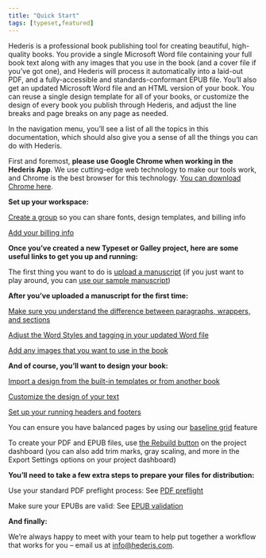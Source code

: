 ```yaml
---
title: "Quick Start"
tags: [typeset,featured]
---
```

 
<html><body><section data-type="chapter" class="hsecchapter" data-hederis-type="hsecchapter" id="complete-guide" data-pi-attrs="id: complete-guide; data-tags: typeset,featured;" role="doc-chapter" data-tags="typeset,featured" data-author-name=" " data-book-title=" " title="Quick Start"><p class="hblkp" data-hederis-type="hblkp" id="pG5fwrswC">Hederis is a professional book publishing tool for creating beautiful, high-quality books. You provide a single Microsoft Word file containing your full book text along with any images that you use in the book (and a cover file if you&#8217;ve got one), and Hederis will process it automatically into a laid-out PDF, and a fully-accessible and standards-conformant EPUB file. You&#8217;ll also get an updated Microsoft Word file and an HTML version of your book. You can reuse a single design template for all of your books, or customize the design of every book you publish through Hederis, and adjust the line breaks and page breaks on any page as needed. </p><p class="hblkp" data-hederis-type="hblkp" id="pn3S0eyMZ">In the navigation menu, you&#8217;ll see a list of all the topics in this documentation, which should also give you a sense of all the things you can do with Hederis.</p><p class="hblkp" data-hederis-type="hblkp" id="pw5VoHKo6">First and foremost, <strong data-hederis-type="hspanstrong" id="ptQhC4fQF">please use Google Chrome when working in the <strong class="hspanstrong" data-hederis-type="hspanstrong" id="pNQPBNK8J">Hederis App</strong></strong>. We use cutting-edge web technology to make our tools work, and Chrome is the best browser for this technology. <a href="https://www.google.com/chrome/" class="hspana" data-hederis-type="hspana" id="pOWKQCiUR">You can download Chrome here</a>.</p><p class="hblkp" data-hederis-type="hblkp" id="pNafshce0"><strong class="hspanstrong" data-hederis-type="hspanstrong" id="pnDYvIN2f">Set up your workspace:</strong></p><p class="hblkp" data-hederis-type="hblkp" id="piOznUCtt"><a href="{% link _docs/about-groups.md %}" class="hspana" data-hederis-type="hspana" id="pFR0yf31l">Create a group</a> so you can share fonts, design templates, and billing info</p><p class="hblkp" data-hederis-type="hblkp" id="pcPErF7ep"><a href="{% link _docs/billing-info.md %}" class="hspana" data-hederis-type="hspana" id="pQnYunCzq">Add your billing info</a></p><p class="hblkp" data-hederis-type="hblkp" id="piMxEUZQ8"><strong class="hspanstrong" data-hederis-type="hspanstrong" id="pKWL7XGUT">Once you&#8217;ve created a new Typeset or Galley project, here are some useful links to get you up and running:</strong></p><p class="hblkp" data-hederis-type="hblkp" id="pTFREf8yE">The first thing you want to do is <a href="{% link _docs/upload-a-manuscript.md %}" class="hspana" data-hederis-type="hspana" id="p7II2R7SR">upload a manuscript</a> (if you just want to play around, you can <a href="https://www.dropbox.com/s/xbllj9e3gp4m91o/picture-of-dorian-gray-tagged.docx?dl=0" class="hspana" data-hederis-type="hspana" id="pgIaRaD4A">use our sample manuscript</a>)</p><p class="hblkp" data-hederis-type="hblkp" id="pWIHPoS1P"><strong class="hspanstrong" data-hederis-type="hspanstrong" id="phoYj68o7">After you&#8217;ve uploaded a manuscript for the first time:</strong></p><p class="hblkp" data-hederis-type="hblkp" id="pxDMKO0vu"><a href="{% link _docs/semantic-tagging.md %}" class="hspana" data-hederis-type="hspana" id="pv28B2vq9">Make sure you understand the difference between paragraphs, wrappers, and sections</a></p><p class="hblkp" data-hederis-type="hblkp" id="pBYvyLwYm"><a href="{% link _docs/fine-tune-styles.md %}" class="hspana" data-hederis-type="hspana" id="prOrXdIyl">Adjust the Word Styles and tagging in your updated Word file</a></p><p class="hblkp" data-hederis-type="hblkp" id="pSSxNY4E1"><a href="{% link _docs/upload-a-cover.md %}" class="hspana" data-hederis-type="hspana" id="pFvEf6AiA">Add any images that you want to use in the book</a></p><p class="hblkp" data-hederis-type="hblkp" id="p0QBeaqu0"><strong class="hspanstrong" data-hederis-type="hspanstrong" id="pdBD08Cgm">And of course, you&#8217;ll want to design your book:</strong></p><p class="hblkp" data-hederis-type="hblkp" id="pStcnwrZW"><a href="{% link _docs/design-templates.md %}" class="hspana" data-hederis-type="hspana" id="pf0qeeUiP">Import a design from the built-in templates or from another book</a></p><p class="hblkp" data-hederis-type="hblkp" id="p1EFLUWiZ"><a href="{% link _docs/typeset-text-design.md %}" class="hspana" data-hederis-type="hspana" id="pCzACApyH">Customize the design of your text</a></p><p class="hblkp" data-hederis-type="hblkp" id="phqRPV6m3"><a href="{% link _docs/typeset-master-pages.md %}" class="hspana" data-hederis-type="hspana" id="pUAL7PQUF">Set up your running headers and footers</a></p><p class="hblkp" data-hederis-type="hblkp" id="pfxZw7srw">You can ensure you have balanced pages by using our <a href="{% link _docs/baseline-grid.md %}" class="hspana" data-hederis-type="hspana" id="prx6zvdTR">baseline grid</a> feature</p><p class="hblkp" data-hederis-type="hblkp" id="p26NDs7ff">To create your PDF and EPUB files, use <a href="{% link _docs/builds.md %}" class="hspana" data-hederis-type="hspana" id="pYq9qdstj">the Rebuild button</a> on the project dashboard (you can also add trim marks, gray scaling, and more in the Export Settings options on your project dashboard)</p><p class="hblkp" data-hederis-type="hblkp" id="ph4XJoirY"><strong class="hspanstrong" data-hederis-type="hspanstrong" id="pCv2PheoD">You&#8217;ll need to take a few extra steps to prepare your files for distribution:</strong></p><p class="hblkp" data-hederis-type="hblkp" id="pwFmWoxbw">Use your standard PDF preflight process: See <a href="{% link _docs/pdf-preflight.md %}" class="hspana" data-hederis-type="hspana" id="pldyL8hMQ">PDF preflight</a></p><p class="hblkp" data-hederis-type="hblkp" id="pnr5N2ZlD">Make sure your EPUBs are valid: See <a href="{% link _docs/epub-validation.md %}" class="hspana" data-hederis-type="hspana" id="pVd6skUyG">EPUB validation</a></p><p class="hblkp" data-hederis-type="hblkp" id="pv57NFhdU"><strong class="hspanstrong" data-hederis-type="hspanstrong" id="p8cseXSZh">And finally:</strong></p><p class="hblkp" data-hederis-type="hblkp" id="pmGAe8XBr">We&#8217;re always happy to meet with your team to help put together a workflow that works for you &#8211; email us at <a href="mailto:info@hederis.com" class="hspana" data-hederis-type="hspana" id="pRkCKP3HY">info@hederis.com</a>. </p></section></body></html>

